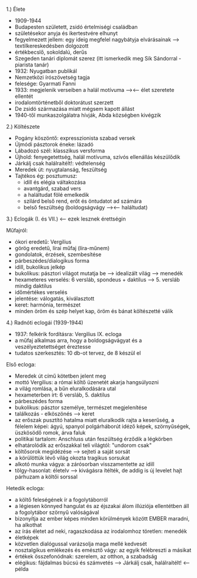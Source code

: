 1.) Élete
- 1909-1944
- Budapesten született, zsidó értelmiségi családban
- születésekor anyja és ikertestvére elhunyt
- fegyelmezett jellem: egy ideig megfelel nagybátyja elvárásainak --> textilkereskedésben dolgozott
- értékbecslő, sokoldalú, derűs
- Szegeden tanári diplomát szerez (itt ismerkedik meg Sík Sándorral - piarista tanár)
- 1932: Nyugatban publikál
- Nemzetközi írószövetség tagja
- felesége: Gyarmati Fanni
- 1933: megjelenik verseiben a halál motívuma --><-- élet szeretete ellentét
- irodalomtörténetből doktorátust szerzett
- De zsidó származása miatt mégsem kapott állást
- 1940-től munkaszolgálatra hívják, Abda községben kivégzik

2.) Költészete
- Pogány köszöntő: expresszionista szabad versek
- Újmódi pásztorok éneke: lázadó
- Lábadozó szél: klasszikus versforma
- Újhold: fenyegetettség, halál motívuma, szívós ellenállás készülődik
- Járkálj csak halálraítélt!: védtelenség
- Meredek út: nyugtalanság, feszültség
- Tajtékos ég: posztumusz: 
	- idill és elégia váltakozása
	- avantgárd, szabad vers
	- a haláltudat fölé emelkedik
	- szilárd belső rend, erőt és öntudatot ad számára
	- belső feszültség (boldogságvágy --><-- haláltudat)

3.) Eclogák (I. és VII.) <-- ezek lesznek érettségin

Műfajról:
- ókori eredetű: Vergilius
- görög eredetű, lírai műfaj (líra-műnem)
- gondolatok, érzések, szembesítése
- párbeszédes/dialogikus forma
- idill, bukolikus jelkép
- bukolikus: pásztori világot mutatja be --> idealizált világ --> menedék
- hexameteres verselés: 6 versláb, spondeus + daktilus --> 5. versláb mindig daktilus
- időmértékes verselés
- jelentése: válogatás, kiválasztott
- keret: harmónia, természet
- minden öröm és szép helyet kap, öröm és bánat költészetté válik

4.) Radnóti eclogái (1939-1944)
- 1937: felkérik fordításra: Vergilius IX. ecloga
- a műfaj alkalmas arra, hogy a boldogságvágyat és a veszélyeztetettséget éreztesse
- tudatos szerkesztés: 10 db-ot tervez, de 8 készül el

Első ecloga:
- Meredek út című kötetben jelent meg
- mottó Vergilius: a római költő üzenetét akarja hangsúlyozni
- a világ romlása, a bűn eluralkodására utal
- hexameterben írt: 6 versláb, 5. daktilus
- párbeszédes forma
- bukolikus: pásztor személye, természet megjelenítése
- találkozás - elköszönés --> keret
- az erőszak pusztító hatalma miatt eluralkodik rajta a keserűség, a félelem képei: ágyú, spanyol polgárháborút idéző képek, szörnyűségek, üszkösödő romok, árva faluk
- politikai tartalom: Anschluss után feszültség érződik a légkörben
- elhatárolódik az erőszakkal teli világtól: "undorom csak"
- költősorok megidézése --> sejteti a saját sorsát
- a körülöttük lévő világ okozta tragikus sorsukat
- alkotó munka vágya: a zárósorban visszamentette az idill
- tölgy-hasonlat: életelv --> kivágásra ítélték, de addig is új levelet hajt párhuzam a költői sorssal

Hetedik ecloga:
- a költő feleségének ír a fogolytáborról
- a légiesen könnyed hangulat és az éjszakai álom illúziója ellentétben áll a fogolytábor szörnyű valóságával
- bizonyítja az ember képes minden körülmények között EMBER maradni, ha alkothat
- az írás életet ad neki, ragaszkodása az irodalomhoz töretlen: menedék
- életképek
- közvetlen dialógussal varázsolja maga mellé kedvesét
- nosztalgikus emlékezés és emésztő vágy: az egyik felébreszti a másikat
- értékek összefonódnak: szerelem, az otthon, a szabadság
- elégikus: fájdalmas búcsú és számvetés --> Járkálj csak, halálraítélt! <-- példa
